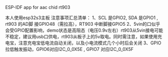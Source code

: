ESP-IDF app for aac chid rt903 

本人使用esp32s3主板
注意事项汇总清单：
1、SCL 是GPIO2, SDA 是GPIO1 ,  rt903 的AD脚 接GPIO48（需拉高），RT903 中断脚接GPIO5
2、5vin的口似乎会受GPIO配置影响，demo状态是高阻态（电压0.9v左右）rt903从5vin接电可能不稳定，建议用usb口供电，rt903从板子上的5v取电。同时需注意，如果使用充电宝，注意充电宝低电流自动关闭，以及小电流模式几个小时后会关闭
3、GPIO拉低触发振动，GPIO6对应I2C_0_0X5E , GPIO7 对应I2C_0_0X5F